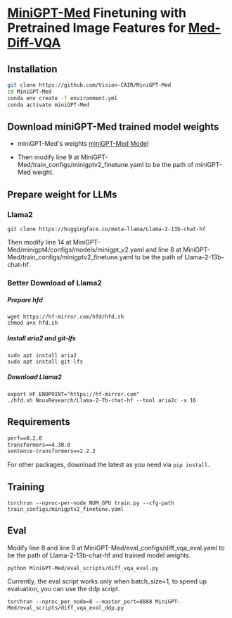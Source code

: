 # [MiniGPT-Med](https://github.com/Vision-CAIR/MiniGPT-Med) Finetuning with Pretrained Image Features for [Med-Diff-VQA](https://github.com/Holipori/MIMIC-Diff-VQA)

## Installation
```bash
git clone https://github.com/Vision-CAIR/MiniGPT-Med
cd MiniGPT-Med
conda env create -f environment.yml
conda activate miniGPT-Med
```

## Download miniGPT-Med trained model weights

* miniGPT-Med's weights [miniGPT-Med Model](https://drive.google.com/file/d/1kjGLk6s9LsBmXfLWQFCdlwF3aul08Cl8/view?usp=sharing)

* Then modify line 9 at MiniGPT-Med/train_configs/minigptv2_finetune.yaml to be the path of miniGPT-Med weight.

## Prepare weight for LLMs

### Llama2

```shell
git clone https://huggingface.co/meta-llama/Llama-2-13b-chat-hf
```

Then modify line 14 at MiniGPT-Med/minigpt4/configs/models/minigpt_v2.yaml and line 8 at MiniGPT-Med/train_configs/minigptv2_finetune.yaml to be the path of Llama-2-13b-chat-hf.

### Better Download of Llama2

##### Prepare hfd
```shell
wget https://hf-mirror.com/hfd/hfd.sh
chmod a+x hfd.sh
```

##### Install aria2 and git-lfs
```shell
sudo apt install aria2
sudo apt install git-lfs
```

##### Download Llama2
```shell
export HF_ENDPOINT="https://hf-mirror.com"
./hfd.sh NousResearch/Llama-2-7b-chat-hf --tool aria2c -x 16
```

## Requirements
```txt
perf==0.2.0
transformers==4.30.0
sentence-transformers==2.2.2
```
For other packages, download the latest as you need via `pip install`.

## Training 

```shell
torchrun --nproc-per-node NUM_GPU train.py --cfg-path train_configs/minigptv2_finetune.yaml
```

## Eval

Modify line 8 and line 9 at MiniGPT-Med/eval_configs/diff_vqa_eval.yaml to be the path of Llama-2-13b-chat-hf and trained model weights.

```shell
python MiniGPT-Med/eval_scripts/diff_vqa_eval.py
```

Currently, the eval script works only when batch_size=1, to speed up evaluation, you can use the ddp script.
```shell
torchrun --nproc_per_node=8 --master_port=8888 MiniGPT-Med/eval_scripts/diff_vqa_eval_ddp.py
```
